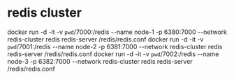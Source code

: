 # redis cluster

docker run -d -it -v `pwd`/7000:/redis --name node-1 -p 6380:7000 --network redis-cluster redis redis-server /redis/redis.conf
docker run -d -it -v `pwd`/7001:/redis --name node-2 -p 6381:7000 --network redis-cluster redis redis-server /redis/redis.conf
docker run -d -it -v `pwd`/7002:/redis --name node-3 -p 6382:7000 --network redis-cluster redis redis-server /redis/redis.conf